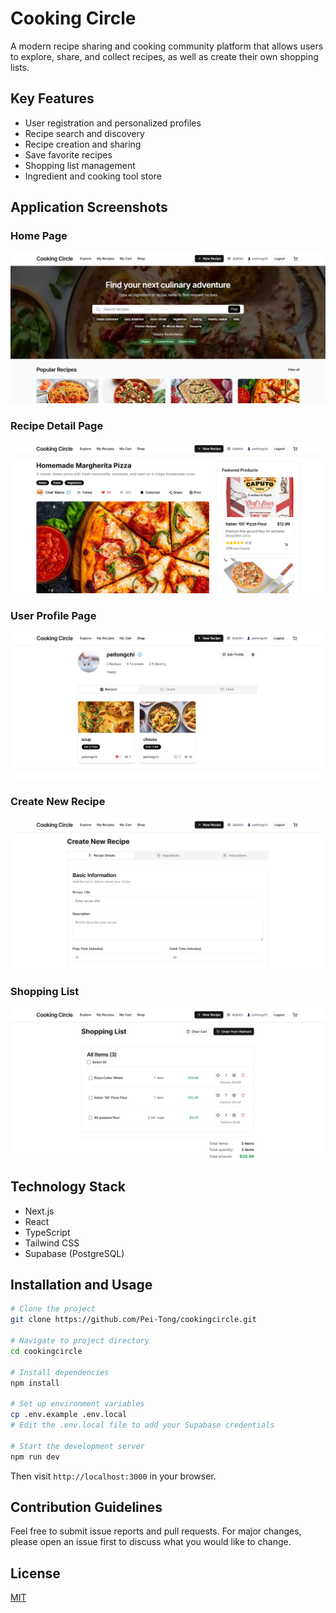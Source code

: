 # Cooking Circle

A modern recipe sharing and cooking community platform that allows users to explore, share, and collect recipes, as well as create their own shopping lists.

## Key Features

- User registration and personalized profiles
- Recipe search and discovery
- Recipe creation and sharing
- Save favorite recipes
- Shopping list management
- Ingredient and cooking tool store

## Application Screenshots

### Home Page
![Home Page](./assets/螢幕擷取畫面%202025-04-08%20002918.png)

### Recipe Detail Page
![Recipe Detail Page](./assets/螢幕擷取畫面%202025-04-08%20002932.png)

### User Profile Page
![User Profile Page](./assets/螢幕擷取畫面%202025-04-08%20002947.png)

### Create New Recipe
![Create New Recipe](./assets/螢幕擷取畫面%202025-04-08%20003007.png)

### Shopping List
![Shopping List](./assets/螢幕擷取畫面%202025-04-08%20003032.png)

## Technology Stack

- Next.js
- React
- TypeScript
- Tailwind CSS
- Supabase (PostgreSQL)

## Installation and Usage

```bash
# Clone the project
git clone https://github.com/Pei-Tong/cookingcircle.git

# Navigate to project directory
cd cookingcircle

# Install dependencies
npm install

# Set up environment variables
cp .env.example .env.local
# Edit the .env.local file to add your Supabase credentials

# Start the development server
npm run dev
```

Then visit `http://localhost:3000` in your browser.

## Contribution Guidelines

Feel free to submit issue reports and pull requests. For major changes, please open an issue first to discuss what you would like to change.

## License

[MIT](LICENSE) 